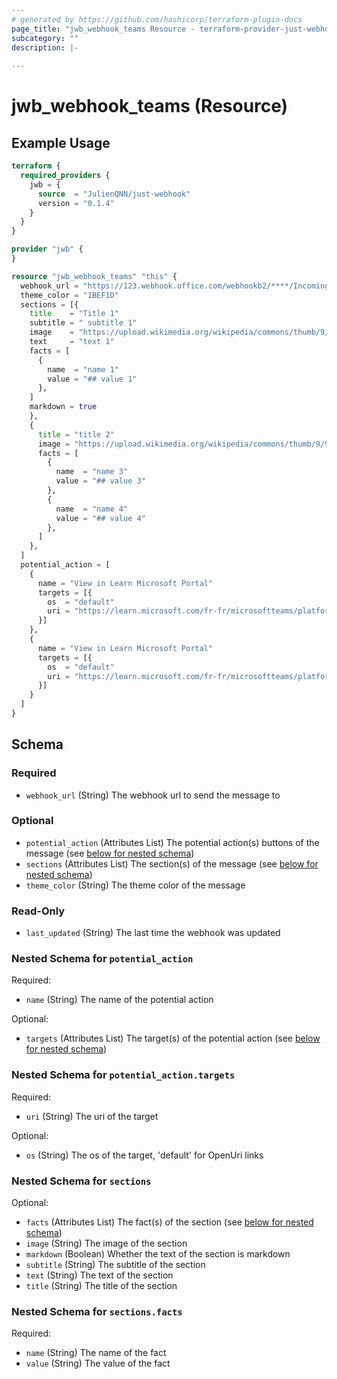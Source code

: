 ```yaml
---
# generated by https://github.com/hashicorp/terraform-plugin-docs
page_title: "jwb_webhook_teams Resource - terraform-provider-just-webhook"
subcategory: ""
description: |-
  
---
```


# jwb_webhook_teams (Resource)



## Example Usage

```terraform
terraform {
  required_providers {
    jwb = {
      source  = "JulienQNN/just-webhook"
      version = "0.1.4"
    }
  }
}

provider "jwb" {
}

resource "jwb_webhook_teams" "this" {
  webhook_url = "https://123.webhook.office.com/webhookb2/****/IncomingWebhook/****/****"
  theme_color = "1BEF1D"
  sections = [{
    title    = "Title 1"
    subtitle = " subtitle 1"
    image    = "https://upload.wikimedia.org/wikipedia/commons/thumb/9/98/Microsoft_logo.jpg/480px-Microsoft_logo.jpg"
    text     = "text 1"
    facts = [
      {
        name  = "name 1"
        value = "## value 1"
      },
    ]
    markdown = true
    },
    {
      title = "title 2"
      image = "https://upload.wikimedia.org/wikipedia/commons/thumb/9/98/Microsoft_logo.jpg/480px-Microsoft_logo.jpg"
      facts = [
        {
          name  = "name 3"
          value = "## value 3"
        },
        {
          name  = "name 4"
          value = "## value 4"
        },
      ]
    },
  ]
  potential_action = [
    {
      name = "View in Learn Microsoft Portal"
      targets = [{
        os  = "default"
        uri = "https://learn.microsoft.com/fr-fr/microsoftteams/platform/webhooks-and-connectors/how-to/add-incoming-webhook?tabs=javascript"
      }]
    },
    {
      name = "View in Learn Microsoft Portal"
      targets = [{
        os  = "default"
        uri = "https://learn.microsoft.com/fr-fr/microsoftteams/platform/webhooks-and-connectors/how-to/add-incoming-webhook?tabs=javascript"
      }]
    }
  ]
}
```

<!-- schema generated by tfplugindocs -->
## Schema

### Required

- `webhook_url` (String) The webhook url to send the message to

### Optional

- `potential_action` (Attributes List) The potential action(s) buttons of the message (see [below for nested schema](#nestedatt--potential_action))
- `sections` (Attributes List) The section(s) of the message (see [below for nested schema](#nestedatt--sections))
- `theme_color` (String) The theme color of the message

### Read-Only

- `last_updated` (String) The last time the webhook was updated

<a id="nestedatt--potential_action"></a>
### Nested Schema for `potential_action`

Required:

- `name` (String) The name of the potential action

Optional:

- `targets` (Attributes List) The target(s) of the potential action (see [below for nested schema](#nestedatt--potential_action--targets))

<a id="nestedatt--potential_action--targets"></a>
### Nested Schema for `potential_action.targets`

Required:

- `uri` (String) The uri of the target

Optional:

- `os` (String) The os of the target, 'default' for OpenUri links



<a id="nestedatt--sections"></a>
### Nested Schema for `sections`

Optional:

- `facts` (Attributes List) The fact(s) of the section (see [below for nested schema](#nestedatt--sections--facts))
- `image` (String) The image of the section
- `markdown` (Boolean) Whether the text of the section is markdown
- `subtitle` (String) The subtitle of the section
- `text` (String) The text of the section
- `title` (String) The title of the section

<a id="nestedatt--sections--facts"></a>
### Nested Schema for `sections.facts`

Required:

- `name` (String) The name of the fact
- `value` (String) The value of the fact
